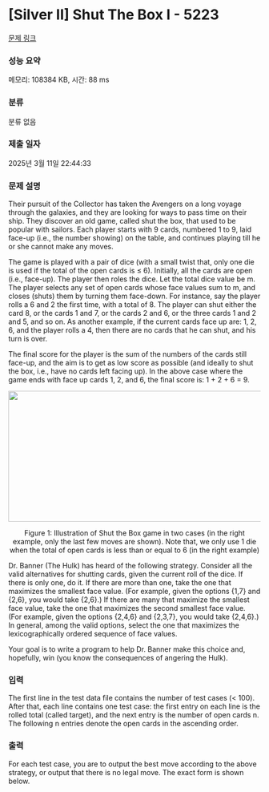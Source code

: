 # [Silver II] Shut The Box I - 5223 

[문제 링크](https://www.acmicpc.net/problem/5223) 

### 성능 요약

메모리: 108384 KB, 시간: 88 ms

### 분류

분류 없음

### 제출 일자

2025년 3월 11일 22:44:33

### 문제 설명

<p>Their pursuit of the Collector has taken the Avengers on a long voyage through the galaxies, and they are looking for ways to pass time on their ship. They discover an old game, called shut the box, that used to be popular with sailors. Each player starts with 9 cards, numbered 1 to 9, laid face-up (i.e., the number showing) on the table, and continues playing till he or she cannot make any moves.</p>

<p>The game is played with a pair of dice (with a small twist that, only one die is used if the total of the open cards is ≤ 6). Initially, all the cards are open (i.e., face-up). The player then roles the dice. Let the total dice value be m. The player selects any set of open cards whose face values sum to m, and closes (shuts) them by turning them face-down. For instance, say the player rolls a 6 and 2 the first time, with a total of 8. The player can shut either the card 8, or the cards 1 and 7, or the cards 2 and 6, or the three cards 1 and 2 and 5, and so on. As another example, if the current cards face up are: 1, 2, 6, and the player rolls a 4, then there are no cards that he can shut, and his turn is over.</p>

<p>The final score for the player is the sum of the numbers of the cards still face-up, and the aim is to get as low score as possible (and ideally to shut the box, i.e., have no cards left facing up). In the above case where the game ends with face up cards 1, 2, and 6, the final score is: 1 + 2 + 6 = 9.</p>

<p style="text-align: center;"><img alt="" src="https://upload.acmicpc.net/60a05c2d-7e0c-4e32-9d69-c24a4b6e68b4/-/preview/" style="width: 512px; height: 261px;"></p>

<p style="text-align: center;">Figure 1: Illustration of Shut the Box game in two cases (in the right example, only the last few moves are shown). Note that, we only use 1 die when the total of open cards is less than or equal to 6 (in the right example)</p>

<p>Dr. Banner (The Hulk) has heard of the following strategy. Consider all the valid alternatives for shutting cards, given the current roll of the dice. If there is only one, do it. If there are more than one, take the one that maximizes the smallest face value. (For example, given the options {1,7} and {2,6}, you would take {2,6}.) If there are many that maximize the smallest face value, take the one that maximizes the second smallest face value. (For example, given the options {2,4,6} and {2,3,7}, you would take {2,4,6}.) In general, among the valid options, select the one that maximizes the lexicographically ordered sequence of face values.</p>

<p>Your goal is to write a program to help Dr. Banner make this choice and, hopefully, win (you know the consequences of angering the Hulk).</p>

### 입력 

 <p>The first line in the test data file contains the number of test cases (< 100). After that, each line contains one test case: the first entry on each line is the rolled total (called target), and the next entry is the number of open cards n. The following n entries denote the open cards in the ascending order.</p>

### 출력 

 <p>For each test case, you are to output the best move according to the above strategy, or output that there is no legal move. The exact form is shown below.</p>

